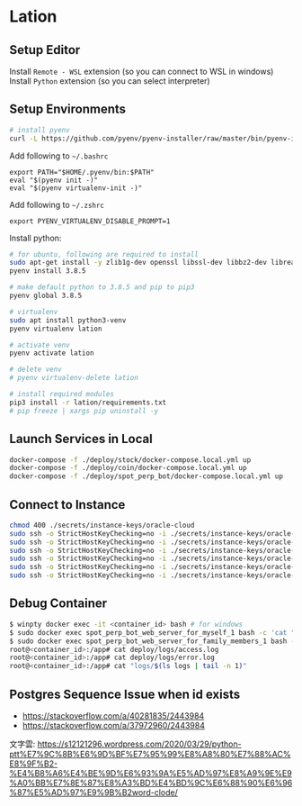 # Lation

## Setup Editor

Install `Remote - WSL` extension (so you can connect to WSL in windows)
Install `Python` extension (so you can select interpreter)

## Setup Environments

``` bash
# install pyenv
curl -L https://github.com/pyenv/pyenv-installer/raw/master/bin/pyenv-installer | bash
```

Add following to `~/.bashrc`

```
export PATH="$HOME/.pyenv/bin:$PATH"
eval "$(pyenv init -)"
eval "$(pyenv virtualenv-init -)"
```

Add following to `~/.zshrc`

```
export PYENV_VIRTUALENV_DISABLE_PROMPT=1
```

Install python:

``` bash
# for ubuntu, following are required to install
sudo apt-get install -y zlib1g-dev openssl libssl-dev libbz2-dev libreadline-dev libsqlite3-dev libffi-dev build-essential
pyenv install 3.8.5
```

``` bash
# make default python to 3.8.5 and pip to pip3
pyenv global 3.8.5

# virtualenv
sudo apt install python3-venv
pyenv virtualenv lation

# activate venv
pyenv activate lation

# delete venv
# pyenv virtualenv-delete lation

# install required modules
pip3 install -r lation/requirements.txt
# pip freeze | xargs pip uninstall -y
```

## Launch Services in Local

``` sh
docker-compose -f ./deploy/stock/docker-compose.local.yml up
docker-compose -f ./deploy/coin/docker-compose.local.yml up
docker-compose -f ./deploy/spot_perp_bot/docker-compose.local.yml up
```

## Connect to Instance

``` bash
chmod 400 ./secrets/instance-keys/oracle-cloud
sudo ssh -o StrictHostKeyChecking=no -i ./secrets/instance-keys/oracle-cloud ubuntu@instance-1.lation.app
sudo ssh -o StrictHostKeyChecking=no -i ./secrets/instance-keys/oracle-cloud ubuntu@instance-2.lation.app
sudo ssh -o StrictHostKeyChecking=no -i ./secrets/instance-keys/oracle-cloud ubuntu@instance-3.lation.app
sudo ssh -o StrictHostKeyChecking=no -i ./secrets/instance-keys/oracle-cloud ubuntu@instance-4.lation.app
sudo ssh -o StrictHostKeyChecking=no -i ./secrets/instance-keys/oracle-cloud ubuntu@instance-5.lation.app
sudo ssh -o StrictHostKeyChecking=no -i ./secrets/instance-keys/oracle-cloud ubuntu@instance-6.lation.app
```

## Debug Container

``` bash
$ winpty docker exec -it <container_id> bash # for windows
$ sudo docker exec spot_perp_bot_web_server_for_myself_1 bash -c 'cat "logs/$(ls logs | tail -n 1)"'
$ sudo docker exec spot_perp_bot_web_server_for_family_members_1 bash -c 'cat "logs/$(ls logs | tail -n 1)"'
root@<container_id>:/app# cat deploy/logs/access.log
root@<container_id>:/app# cat deploy/logs/error.log
root@<container_id>:/app# cat "logs/$(ls logs | tail -n 1)"
```

## Postgres Sequence Issue when id exists

- <https://stackoverflow.com/a/40281835/2443984>
- <https://stackoverflow.com/a/37972960/2443984>

文字雲:
https://s12121296.wordpress.com/2020/03/29/python-ptt%E7%9C%8B%E6%9D%BF%E7%95%99%E8%A8%80%E7%88%AC%E8%9F%B2-%E4%B8%A6%E4%BE%9D%E6%93%9A%E5%AD%97%E8%A9%9E%E9%A0%BB%E7%8E%87%E8%A3%BD%E4%BD%9C%E6%88%90%E6%96%87%E5%AD%97%E9%9B%B2word-clode/


